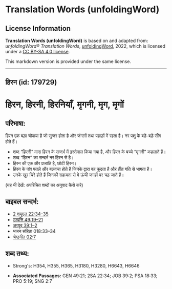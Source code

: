 # Translation Words (unfoldingWord)

## License Information

**Translation Words (unfoldingWord)** is based on and adapted from: _unfoldingWord® Translation Words_, [unfoldingWord](https://unfoldingword.org/utw), 2022, which is licensed under a [CC BY-SA 4.0 license](https://creativecommons.org/licenses/by-sa/4.0/legalcode.en).

This markdown version is provided under the same license.



--------------------------------

## हिरन (id: 179729)

हिरन, हिरनी, हिरनियाँ, मृगनी, मृग, मृगों
========================================

परिभाषा:
--------

हिरन एक बड़ा चौपाया है जो सुन्दर होता है और जंगलों तथा पहाड़ों में रहता है। नर पशु के बड़े\-बड़े सींग होते हैं।

* शब्द “हिरनी” मादा हिरन के सन्दर्भ में इस्तेमाल किया गया है, और हिरन के बच्चे “मृगनी” कहलाते हैं।
* शब्द “हिरन” का सन्दर्भ नर हिरन से है।
* हिरन की एक और प्रजाति है, छोटी हिरन।
* हिरन के पांव पतले और बलवन्त होते है जिनके द्वारा वह कूदता है और तीव्र गति से भागता है।
* उनके खुर चिरे होते हैं जिनकी सहायता से वे ऊंची जगहों पर चढ़ जाते हैं।

(यह भी देखें: अपरिचित शब्दों का अनुवाद कैसे करे)

बाइबल सन्दर्भ:
--------------

* [2 शमूएल 22:34–35](https://ref.ly/2Sam0:0)
* [उत्पत्ति 49:19–21](https://ref.ly/Gen49:19-Gen49:21)
* [अय्यूब 39:1–2](https://ref.ly/Job39:1-Job39:2)
* भजन संहिता 018:33–34
* [श्रेष्ठगीत 02:7](https://ref.ly/Song2:7)

शब्द तथ्य:
----------

* Strong's: H354, H355, H365, H3180, H3280, H6643, H6646

* **Associated Passages:** GEN 49:21; 2SA 22:34; JOB 39:2; PSA 18:33; PRO 5:19; SNG 2:7

